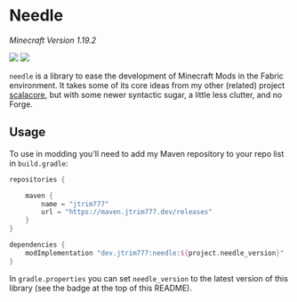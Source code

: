 # Needle
*Minecraft Version 1.19.2*

<p>
<a href="https://opensource.org/licenses/MIT"><img src="https://img.shields.io/badge/License-MIT-brightgreen.svg"></a>
<a href="https://maven.jtrim777.dev/#/releases/dev/jtrim777/needle/0.1.4"><img src="https://maven.jtrim777.dev/api/badge/latest/releases/dev/jtrim777/needle?color=7011ff&name=Maven&prefix=v"></a>
</p>


`needle` is a library to ease the development of Minecraft Mods in
the Fabric environment. It takes some of its core ideas from my other
(related) project [scalacore](https://github.com/jtrim777-dev/mc-scalacore),
but with some newer syntactic sugar, a little less clutter, and no Forge.

## Usage

To use in modding you'll need to add my Maven repository to your repo list
in `build.gradle`:

```groovy
repositories {

    maven {
        name = "jtrim777"
        url = "https://maven.jtrim777.dev/releases"
    }
}

dependencies {
    modImplementation "dev.jtrim777:needle:${project.needle_version}"
}
```

In `gradle.properties` you can set `needle_version` to the latest
version of this library (see the badge at the top of this README).